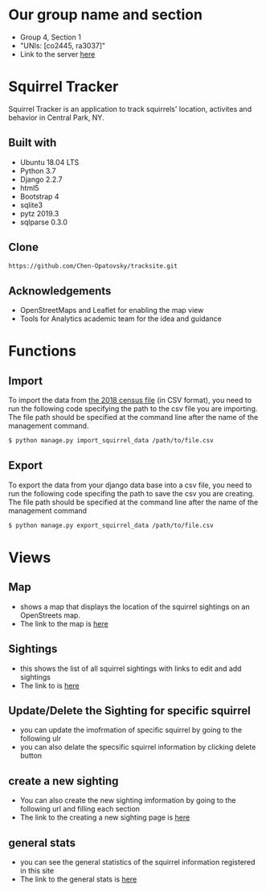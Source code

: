 # Our group name and section
 - Group 4, Section 1
 - "UNIs: [co2445, ra3037]"
 - Link to the server
 [here](https://firm-camp-255414.appspot.com/)
# Squirrel Tracker

Squirrel Tracker is an application to track squirrels' location, activites and behavior in Central Park, NY. 

## Built with
- Ubuntu 18.04 LTS
- Python 3.7
- Django 2.2.7
- html5
- Bootstrap 4
- sqlite3 
- pytz 2019.3
- sqlparse 0.3.0

## Clone
```sh
https://github.com/Chen-Opatovsky/tracksite.git
```
## Acknowledgements
- OpenStreetMaps and Leaflet for enabling the map view
- Tools for Analytics academic team for the idea and guidance

# Functions 
## Import
To import the data from [the 2018 census file](https://data.cityofnewyork.us/Environment/2018-Central-Park-Squirrel-Census-Squirrel-Data/vfnx-vebw) (in CSV format), you need to run the following code specifying the path to the csv file you are importing.
The file path should be specified at the command line after the name of the management command. 

```sh
$ python manage.py import_squirrel_data /path/to/file.csv
```

## Export
To export the data from your django data base into a csv file, you need to run the following code specifing the path to save the csv you are creating.
The file path should be specified at the command line after the name of the management command
```sh
$ python manage.py export_squirrel_data /path/to/file.csv
```

# Views
## Map
 - shows a map that displays the location of the squirrel sightings on an OpenStreets map.
 - The link to the map is [here](https://firm-camp-255414.appspot.com/map/)

## Sightings
 - this shows the list of all squirrel sightings with links to edit and add sightings
 - The link to  is [here](https://firm-camp-255414.appspot.com/sightings/)
 
## Update/Delete the Sighting for specific squirrel
 - you can update the imofrmation of specific squirrel by going to the following ulr
 - you can also delate the specsific squirrel information by clicking delete button
 
## create a new sighting
 - You can also create the new sighting imformation by going to the following url and filling each section
 - The link to the creating a new sighting page is [here](https://firm-camp-255414.appspot.com/sightings/add/)
 
## general stats
- you can see the general statistics of the squirrel information registered in this site
- The link to the general stats is [here](https://firm-camp-255414.appspot.com/stats/)


